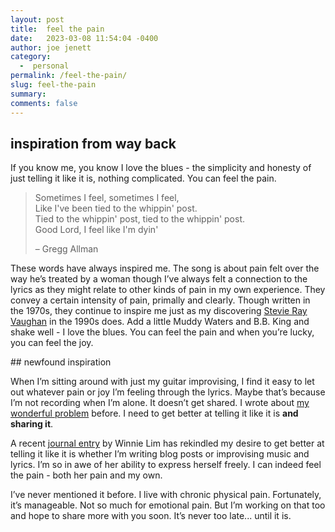 ```yaml
---
layout: post
title:  feel the pain
date:   2023-03-08 11:54:04 -0400
author: joe jenett
category:
  -  personal
permalink: /feel-the-pain/
slug: feel-the-pain
summary: 
comments: false
---
```

## inspiration from way back
<p>If you know me, you know I love the blues - the simplicity and honesty of just telling it like it is, nothing complicated. You can feel the pain.</p>
<blockquote><p>Sometimes I feel, sometimes I feel,<br>
Like I've been tied to the whippin' post.<br>
Tied to the whippin' post, tied to the whippin' post.<br>
Good Lord, I feel like I'm dyin'</p><p>&ndash; Gregg Allman</p></blockquote>
<p>These words have always inspired me. The song is about pain felt over the way he’s treated by a woman though I’ve always felt a connection to the lyrics as they might relate to other kinds of pain in my own experience. They convey a certain intensity of pain, primally and clearly. Though written in the 1970s, they continue to inspire me just as my discovering <a href="https://ideas.joejenett.com/stevie/">Stevie Ray Vaughan</a> in the 1990s does. Add a little Muddy Waters and B.B. King and shake well - I love the blues. You can feel the pain and when you’re lucky, you can feel the joy.</p>
## newfound inspiration
<p>When I’m sitting around with just my guitar improvising, I find it easy to let out whatever pain or joy I’m feeling through the lyrics. Maybe that’s because I’m not recording when I’m alone. It doesn’t get shared. I  wrote about <a href="https://ideas.joejenett.com/the-dark-windows/">my wonderful problem</a> before. I need to get better at telling it like it is <strong>and sharing it</strong>.</p>
<p>A recent <a href="https://winnielim.org/journal/when-my-body-goes-rogue/">journal entry</a> by Winnie Lim has rekindled my desire to get better at telling it like it is whether I’m writing blog posts or improvising music and lyrics. I’m so in awe of her ability to express herself freely. I can indeed feel the pain - both her pain and my own.</p>
<p>I’ve never mentioned it before. I live with chronic physical pain. Fortunately, it’s manageable. Not so much for emotional pain. But I’m working on that too and hope to share more with you soon. It’s never too late... until it is.</p>

<a href="https://brid.gy/publish/mastodon"></a>